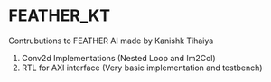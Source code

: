 # FEATHER_KT

Contrubutions to FEATHER AI made by Kanishk Tihaiya

1. Conv2d Implementations (Nested Loop and Im2Col)
2. RTL for AXI interface (Very basic implementation and testbench)
